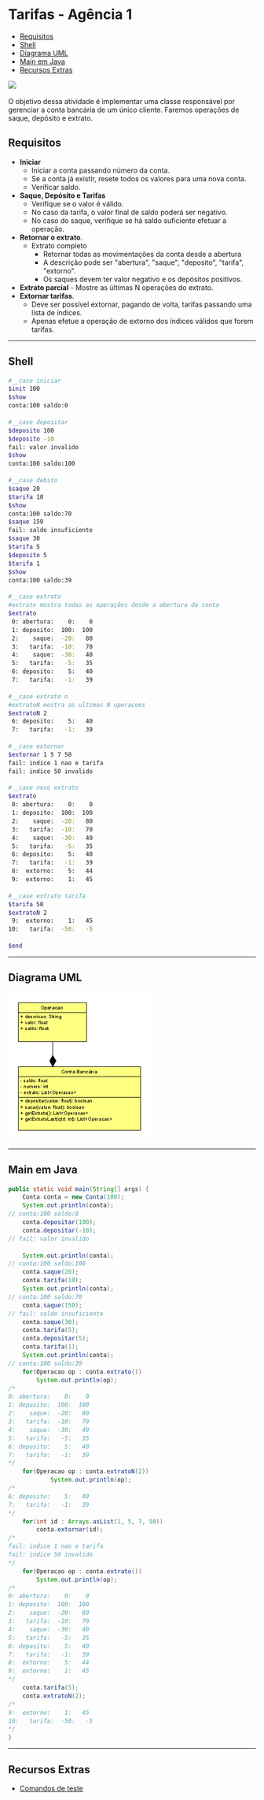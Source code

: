 # Tarifas - Agência 1

<!--TOC_BEGIN-->
- [Requisitos](#requisitos)
- [Shell](#shell)
- [Diagrama UML](#diagrama-uml)
- [Main em Java](#main-em-java)
- [Recursos Extras](#recursos-extras)

<!--TOC_END-->
![](figura.jpg)

O objetivo dessa atividade é implementar uma classe responsável por gerenciar a conta bancária de um único cliente. Faremos operações de saque, depósito e extrato.

## Requisitos

- **Iniciar**
    - Iniciar a conta passando número da conta.
    - Se a conta já existir, resete todos os valores para uma nova conta.
    - Verificar saldo.
- **Saque, Depósito e Tarifas**
    - Verifique se o valor é válido.
    - No caso da tarifa, o valor final de saldo poderá ser negativo.
    - No caso do saque, verifique se há saldo suficiente efetuar a operação. 
- **Retornar o extrato**.
    - Extrato completo
        - Retornar todas as movimentações da conta desde a abertura
        - A descrição pode ser "abertura", "saque", "deposito", "tarifa", "extorno".
        - Os saques devem ter valor negativo e os depósitos positivos.
- **Extrato parcial**
      - Mostre as últimas N operações do extrato.
- **Extornar tarifas**.
    - Deve ser possível extornar, pagando de volta, tarifas passando uma lista de índices.
    - Apenas efetue a operação de extorno dos índices válidos que forem tarifas.

***
## Shell

```bash
#__case iniciar
$init 100
$show 
conta:100 saldo:0

#__case depositar
$deposito 100
$deposito -10
fail: valor invalido
$show
conta:100 saldo:100

#__case debito
$saque 20
$tarifa 10
$show
conta:100 saldo:70
$saque 150
fail: saldo insuficiente
$saque 30
$tarifa 5
$deposito 5
$tarifa 1
$show
conta:100 saldo:39

#__case extrato
#extrato mostra todas as operações desde a abertura da conta
$extrato
 0: abertura:    0:    0
 1: deposito:  100:  100
 2:    saque:  -20:   80
 3:   tarifa:  -10:   70
 4:    saque:  -30:   40
 5:   tarifa:   -5:   35
 6: deposito:    5:   40
 7:   tarifa:   -1:   39

#__case extrato n
#extratoN mostra as ultimas N operacoes
$extratoN 2
 6: deposito:    5:   40
 7:   tarifa:   -1:   39

#__case extornar
$extornar 1 5 7 50
fail: indice 1 nao e tarifa
fail: indice 50 invalido

#__case novo extrato
$extrato
 0: abertura:    0:    0
 1: deposito:  100:  100
 2:    saque:  -20:   80
 3:   tarifa:  -10:   70
 4:    saque:  -30:   40
 5:   tarifa:   -5:   35
 6: deposito:    5:   40
 7:   tarifa:   -1:   39
 8:  extorno:    5:   44
 9:  extorno:    1:   45

#__case extrato tarifa
$tarifa 50
$extratoN 2
 9:  extorno:    1:   45
10:   tarifa:  -50:   -5

$end
```

***
## Diagrama UML
![](resources/diagrama.png)

***
## Main em Java
```java
public static void main(String[] args) {
    Conta conta = new Conta(100);
    System.out.println(conta);
// conta:100 saldo:0
    conta.depositar(100);
    conta.depositar(-10);
// fail: valor invalido

    System.out.println(conta);
// conta:100 saldo:100
    conta.saque(20);
    conta.tarifa(10);
    System.out.println(conta);
// conta:100 saldo:70
    conta.saque(150);
// fail: saldo insuficiente
    conta.saque(30);
    conta.tarifa(5);
    conta.depositar(5);
    conta.tarifa(1);
    System.out.println(conta);
// conta:100 saldo:39
    for(Operacao op : conta.extrato())
        System.out.println(op);
/*
0: abertura:    0:    0
1: deposito:  100:  100
2:    saque:  -20:   80
3:   tarifa:  -10:   70
4:    saque:  -30:   40
5:   tarifa:   -5:   35
6: deposito:    5:   40
7:   tarifa:   -1:   39
*/
    for(Operacao op : conta.extratoN(2))
            System.out.println(op);
/*
6: deposito:    5:   40
7:   tarifa:   -1:   39
*/
    for(int id : Arrays.asList(1, 5, 7, 50))
        conta.extornar(id);
/*
fail: indice 1 nao e tarifa
fail: indice 50 invalido
*/
    for(Operacao op : conta.extrato())
        System.out.println(op);
/*
0: abertura:    0:    0
1: deposito:  100:  100
2:    saque:  -20:   80
3:   tarifa:  -10:   70
4:    saque:  -30:   40
5:   tarifa:   -5:   35
6: deposito:    5:   40
7:   tarifa:   -1:   39
8:  extorno:    5:   44
9:  extorno:    1:   45
*/
    conta.tarifa(5);
    conta.extratoN(2);
/*
9:  extorno:    1:   45
10:   tarifa:  -50:   -5
*/
}

```

***
## Recursos Extras
- [Comandos de teste](resources/testes.tio)